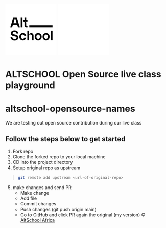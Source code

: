 ![AltSchool Africa Logo](./AltSchool-light.svg#gh-light-mode-only)
![AltSchool Africa Logo](./AltSchool-dark.svg#gh-dark-mode-only)
# ALTSCHOOL Open Source live class playground

# altschool-opensource-names

We are testing out open source contribution during our live class

## Follow the steps below to get started

1. Fork repo
2. Clone the forked repo to your local machine
3. CD into the project directory
4. Setup original repo as upstream 
> ```sh
> git remote add upstream <url-of-original-repo>
> ```
5. make changes and send PR
   - Make change
   - Add file
   - Commit changes
   - Push changes (git push origin main)
   - Go to GitHub and click PR again the original (my version)
&copy; [AltSchool Africa](https://www.altschoolafrica.com/)